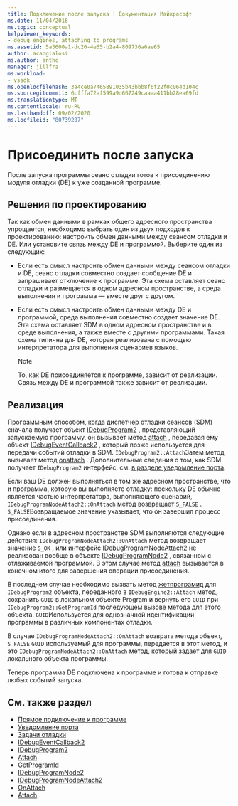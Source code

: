 ```yaml
---
title: Подключение после запуска | Документация Майкрософт
ms.date: 11/04/2016
ms.topic: conceptual
helpviewer_keywords:
- debug engines, attaching to programs
ms.assetid: 5a3600a1-dc20-4e55-b2a4-809736a6ae65
author: acangialosi
ms.author: anthc
manager: jillfra
ms.workload:
- vssdk
ms.openlocfilehash: 3a4ce0a7465891035b43bbb8f6f22f0c064d104c
ms.sourcegitcommit: 6cfffa72af599a9d667249caaaa411bb28ea69fd
ms.translationtype: MT
ms.contentlocale: ru-RU
ms.lasthandoff: 09/02/2020
ms.locfileid: "80739287"
---
```

# <a name="attach-after-a-launch"></a>Присоединить после запуска
После запуска программы сеанс отладки готов к присоединению модуля отладки (DE) к уже созданной программе.

## <a name="design-decisions"></a>Решения по проектированию
 Так как обмен данными в рамках общего адресного пространства упрощается, необходимо выбрать один из двух подходов к проектированию: настроить обмен данными между сеансом отладки и DE. Или установите связь между DE и программой. Выберите один из следующих:

- Если есть смысл настроить обмен данными между сеансом отладки и DE, сеанс отладки совместно создает сообщение DE и запрашивает отключение к программе. Эта схема оставляет сеанс отладки и размещается в одном адресном пространстве, а среда выполнения и программа — вместе друг с другом.

- Если есть смысл настроить обмен данными между DE и программой, среда выполнения совместно создает значение DE. Эта схема оставляет SDM в одном адресном пространстве и в среде выполнения, а также вместе с другими программами. Такая схема типична для DE, которая реализована с помощью интерпретатора для выполнения сценариев языков.

    > [!NOTE]
    > То, как DE присоединяется к программе, зависит от реализации. Связь между DE и программой также зависит от реализации.

## <a name="implementation"></a>Реализация
 Программным способом, когда диспетчер отладки сеансов (SDM) сначала получает объект [IDebugProgram2](../../extensibility/debugger/reference/idebugprogram2.md) , представляющий запускаемую программу, он вызывает метод [attach](../../extensibility/debugger/reference/idebugprogram2-attach.md) , передавая ему объект [IDebugEventCallback2](../../extensibility/debugger/reference/idebugeventcallback2.md) , который позже используется для передачи событий отладки в SDM. `IDebugProgram2::Attach`Затем метод вызывает метод [onattach](../../extensibility/debugger/reference/idebugprogramnodeattach2-onattach.md) . Дополнительные сведения о том, как SDM получает `IDebugProgram2` интерфейс, см. [в разделе уведомление порта](../../extensibility/debugger/notifying-the-port.md).

 Если ваш DE должен выполняться в том же адресном пространстве, что и программа, которую вы выполняете отладку: поскольку DE обычно является частью интерпретатора, выполняющего сценарий, `IDebugProgramNodeAttach2::OnAttach` метод возвращает `S_FALSE` . `S_FALSE`Возвращаемое значение указывает, что он завершил процесс присоединения.

 Однако если в адресном пространстве SDM выполняются следующие действия: `IDebugProgramNodeAttach2::OnAttach` метод возвращает значение `S_OK` , или интерфейс [IDebugProgramNodeAttach2](../../extensibility/debugger/reference/idebugprogramnodeattach2.md) не реализован вообще в объекте [IDebugProgramNode2](../../extensibility/debugger/reference/idebugprogramnode2.md) , связанном с отлаживаемой программой. В этом случае метод [attach](../../extensibility/debugger/reference/idebugengine2-attach.md) вызывается в конечном итоге для завершения операции присоединения.

 В последнем случае необходимо вызвать метод [жетпрограмид](../../extensibility/debugger/reference/idebugprogram2-getprogramid.md) для `IDebugProgram2` объекта, переданного в `IDebugEngine2::Attach` метод, сохранить `GUID` в локальном объекте Program и вернуть его `GUID` при `IDebugProgram2::GetProgramId` последующем вызове метода для этого объекта. `GUID`Используется для однозначной идентификации программы в различных компонентах отладки.

 В случае `IDebugProgramNodeAttach2::OnAttach` возврата метода объект, `S_FALSE` `GUID` используемый для программы, передается в этот метод, и это `IDebugProgramNodeAttach2::OnAttach` метод, который задает для `GUID` локального объекта программы.

 Теперь программа DE подключена к программе и готова к отправке любых событий запуска.

## <a name="see-also"></a>См. также раздел
- [Прямое подключение к программе](../../extensibility/debugger/attaching-directly-to-a-program.md)
- [Уведомление порта](../../extensibility/debugger/notifying-the-port.md)
- [Задачи отладки](../../extensibility/debugger/debugging-tasks.md)
- [IDebugEventCallback2](../../extensibility/debugger/reference/idebugeventcallback2.md)
- [IDebugProgram2](../../extensibility/debugger/reference/idebugprogram2.md)
- [Attach](../../extensibility/debugger/reference/idebugprogram2-attach.md)
- [GetProgramId](../../extensibility/debugger/reference/idebugprogram2-getprogramid.md)
- [IDebugProgramNode2](../../extensibility/debugger/reference/idebugprogramnode2.md)
- [IDebugProgramNodeAttach2](../../extensibility/debugger/reference/idebugprogramnodeattach2.md)
- [OnAttach](../../extensibility/debugger/reference/idebugprogramnodeattach2-onattach.md)
- [Attach](../../extensibility/debugger/reference/idebugengine2-attach.md)
